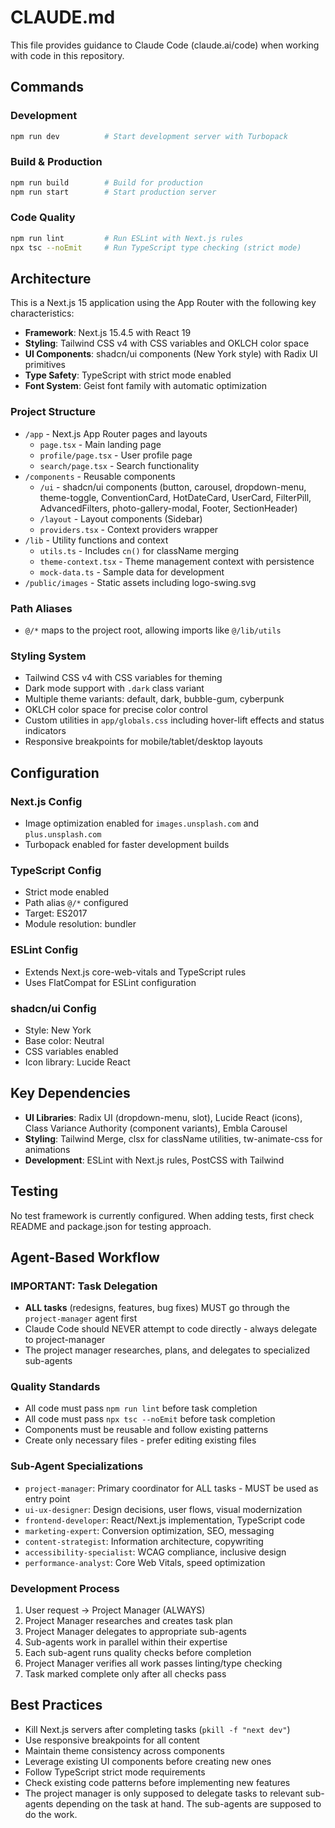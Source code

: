 # CLAUDE.md

This file provides guidance to Claude Code (claude.ai/code) when working with code in this repository.

## Commands

### Development
```bash
npm run dev          # Start development server with Turbopack
```

### Build & Production
```bash
npm run build        # Build for production
npm run start        # Start production server
```

### Code Quality
```bash
npm run lint         # Run ESLint with Next.js rules
npx tsc --noEmit     # Run TypeScript type checking (strict mode)
```

## Architecture

This is a Next.js 15 application using the App Router with the following key characteristics:

- **Framework**: Next.js 15.4.5 with React 19
- **Styling**: Tailwind CSS v4 with CSS variables and OKLCH color space
- **UI Components**: shadcn/ui components (New York style) with Radix UI primitives
- **Type Safety**: TypeScript with strict mode enabled
- **Font System**: Geist font family with automatic optimization

### Project Structure
- `/app` - Next.js App Router pages and layouts
  - `page.tsx` - Main landing page
  - `profile/page.tsx` - User profile page
  - `search/page.tsx` - Search functionality
- `/components` - Reusable components
  - `/ui` - shadcn/ui components (button, carousel, dropdown-menu, theme-toggle, ConventionCard, HotDateCard, UserCard, FilterPill, AdvancedFilters, photo-gallery-modal, Footer, SectionHeader)
  - `/layout` - Layout components (Sidebar)
  - `providers.tsx` - Context providers wrapper
- `/lib` - Utility functions and context
  - `utils.ts` - Includes `cn()` for className merging
  - `theme-context.tsx` - Theme management context with persistence
  - `mock-data.ts` - Sample data for development
- `/public/images` - Static assets including logo-swing.svg

### Path Aliases
- `@/*` maps to the project root, allowing imports like `@/lib/utils`

### Styling System
- Tailwind CSS v4 with CSS variables for theming
- Dark mode support with `.dark` class variant
- Multiple theme variants: default, dark, bubble-gum, cyberpunk
- OKLCH color space for precise color control
- Custom utilities in `app/globals.css` including hover-lift effects and status indicators
- Responsive breakpoints for mobile/tablet/desktop layouts

## Configuration

### Next.js Config
- Image optimization enabled for `images.unsplash.com` and `plus.unsplash.com`
- Turbopack enabled for faster development builds

### TypeScript Config
- Strict mode enabled
- Path alias `@/*` configured
- Target: ES2017
- Module resolution: bundler

### ESLint Config
- Extends Next.js core-web-vitals and TypeScript rules
- Uses FlatCompat for ESLint configuration

### shadcn/ui Config
- Style: New York
- Base color: Neutral
- CSS variables enabled
- Icon library: Lucide React

## Key Dependencies

- **UI Libraries**: Radix UI (dropdown-menu, slot), Lucide React (icons), Class Variance Authority (component variants), Embla Carousel
- **Styling**: Tailwind Merge, clsx for className utilities, tw-animate-css for animations
- **Development**: ESLint with Next.js rules, PostCSS with Tailwind

## Testing

No test framework is currently configured. When adding tests, first check README and package.json for testing approach.

## Agent-Based Workflow

### IMPORTANT: Task Delegation
- **ALL tasks** (redesigns, features, bug fixes) MUST go through the `project-manager` agent first
- Claude Code should NEVER attempt to code directly - always delegate to project-manager
- The project manager researches, plans, and delegates to specialized sub-agents

### Quality Standards
- All code must pass `npm run lint` before task completion
- All code must pass `npx tsc --noEmit` before task completion
- Components must be reusable and follow existing patterns
- Create only necessary files - prefer editing existing files

### Sub-Agent Specializations
- `project-manager`: Primary coordinator for ALL tasks - MUST be used as entry point
- `ui-ux-designer`: Design decisions, user flows, visual modernization
- `frontend-developer`: React/Next.js implementation, TypeScript code
- `marketing-expert`: Conversion optimization, SEO, messaging
- `content-strategist`: Information architecture, copywriting
- `accessibility-specialist`: WCAG compliance, inclusive design
- `performance-analyst`: Core Web Vitals, speed optimization

### Development Process
1. User request → Project Manager (ALWAYS)
2. Project Manager researches and creates task plan
3. Project Manager delegates to appropriate sub-agents
4. Sub-agents work in parallel within their expertise
5. Each sub-agent runs quality checks before completion
6. Project Manager verifies all work passes linting/type checking
7. Task marked complete only after all checks pass

## Best Practices

- Kill Next.js servers after completing tasks (`pkill -f "next dev"`)
- Use responsive breakpoints for all content
- Maintain theme consistency across components
- Leverage existing UI components before creating new ones
- Follow TypeScript strict mode requirements
- Check existing code patterns before implementing new features
- The project manager is only supposed to delegate tasks to relevant sub-agents depending on the task at hand. The sub-agents are supposed to do the work.
